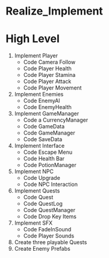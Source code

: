 # Realize_Implement

# High Level
1. Implement Player
    * Code Camera Follow
    * Code Player Health
    * Code Player Stamina
    * Code Player Attack
    * Code Player Movement
2. Implement Enemies
    * Code EnemyAI
    * Code EnemyHealth
3. Implement GameManager
    * Code a CurrencyManager
    * Code GameData
    * Code GameManager
    * Code SaveData
4. Implement Interface
    * Code Escape Menu
    * Code Health Bar
    * Code PotionManager
5. Implement NPC
    * Code Upgrade
    * Code NPC Interaction
6. Implement Quests
    * Code Quest
    * Code QuestLog
    * Code QuestManager
    * Code Drop Key Items
7. Implement SFX
    * Code FadeInSound
    * Code Player Sounds
8. Create three playable Quests
9. Create Enemy Prefabs